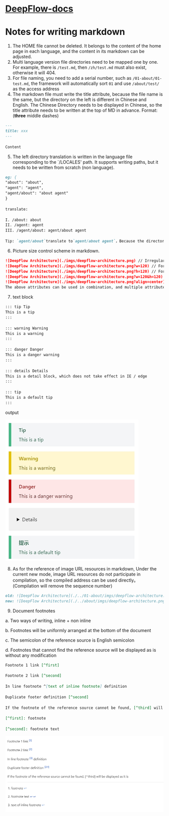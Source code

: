 # [DeepFlow-docs](https://deepflow.yunshan.net/deepflow-docs/)

# Notes for writing markdown

1. The HOME file cannot be deleted. It belongs to the content of the home page in each language, and the content in its markdown can be adjusted.
2. Multi language version file directories need to be mapped one by one. For example, there is `/test.md`, then `/zh/test.md` must also exist, otherwise it will 404.
3. For file naming, you need to add a serial number, such as `/01-about/01-test.md`, the framework will automatically sort `01` and use `/about/test/` as the access address
4. The markdown file must write the title attribute, because the file name is the same, but the directory on the left is different in Chinese and English. The Chinese Directory needs to be displayed in Chinese, so the title attribute needs to be written at the top of MD in advance. Format: (**three** middle dashes)

```md
---
title: xxx
---

Content
```

5. The left directory translation is written in the language file corresponding to the `/LOCALES' path. It supports writing paths, but it needs to be written from scratch (non language).

```md
eg: {
"about": "about",
"agent": "agent",
"agent/about": "about agent"
}

translate:

I. /about: about
II. /agent: agent
III. /agent/about: agent/about agent

Tip: `agent/about`translate to`agent/about agent`，Because the directory structure needs to be preserved。
```

6. Picture size control scheme in markdown.

```md
![DeepFlow Architecture](./imgs/deepflow-architecture.png) // Irregular, adaptive in width and height
![DeepFlow Architecture](./imgs/deepflow-architecture.png?w=120) // For a picture with a width of 120, the height changes with scale
![DeepFlow Architecture](./imgs/deepflow-architecture.png?h=120) // For a picture with a height of 120, the width changes with scale
![DeepFlow Architecture](./imgs/deepflow-architecture.png?w=120&h=120) // For pictures with width and height of 120, the proportion is written dead (not recommended)
![DeepFlow Architecture](./imgs/deepflow-architecture.png?align=center) // The values of image alignment are center, left and right respectively. Default left
The above attributes can be used in combination, and multiple attributes can be spliced with `&'
```

7. text block

```md
::: tip Tip
This is a tip
:::

::: warning Warning
This is a warning
:::

::: danger Danger
This is a danger warning
:::

::: details Details
This is a detail block, which does not take effect in IE / edge
:::

::: tip
This is a default tip
:::
```

output

![text block](./images/text-block-en.jpg)

8. As for the reference of image URL resources in markdown, Under the current new mode, image URL resources do not participate in compilation, so the compiled address can be used directly。(Compilation will remove the sequence number)

```md
old: ![DeepFlow Architecture](./../01-about/imgs/deepflow-architecture.png)
new: ![DeepFlow Architecture](./../about/imgs/deepflow-architecture.png)
```

9. Document footnotes

a. Two ways of writing, inline + non inline

b. Footnotes will be uniformly arranged at the bottom of the document

c. The semicolon of the reference source is English semicolon

d. Footnotes that cannot find the reference source will be displayed as is without any modification

```md
Footnote 1 link [^first]

Footnote 2 link [^second]

In line footnote ^[text of inline footnote] definition

Duplicate footer definition [^second]

If the footnote of the reference source cannot be found, [^third] will be displayed as it is

[^first]: footnote

[^second]: footnote text
```

![footnote](./images/foot-note-en.jpg)
